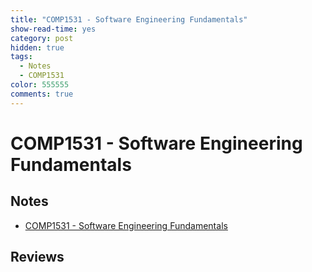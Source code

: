 ```yaml
---
title: "COMP1531 - Software Engineering Fundamentals"
show-read-time: yes
category: post
hidden: true
tags:
  - Notes
  - COMP1531
color: 555555
comments: true
---
```


# COMP1531 - Software Engineering Fundamentals

## Notes
-   <a href="https://pepper-field-528.notion.site/COMP1531-Software-Engineering-Fundamentals-d390725be7784c62b3fedaac0160b08e">COMP1531 - Software Engineering Fundamentals</a>

## Reviews